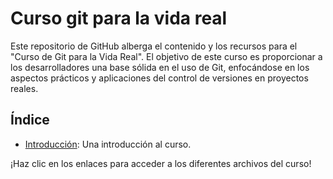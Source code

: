 # Curso git para la vida real

Este repositorio de GitHub alberga el contenido y los recursos para el "Curso de Git para la Vida Real". El objetivo de este curso es proporcionar a los desarrolladores una base sólida en el uso de Git, enfocándose en los aspectos prácticos y aplicaciones del control de versiones en proyectos reales.

## Índice

- [Introducción](./01-Introduccion.md): Una introducción al curso.

¡Haz clic en los enlaces para acceder a los diferentes archivos del curso!